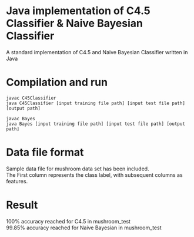 # Java implementation of C4.5 Classifier & Naive Bayesian Classifier
A standard implementation of C4.5 and Naive Bayesian Classifier written in Java

# Compilation and run
```
javac C45Classifier
java C45Classifier [input training file path] [input test file path] [output path]
```
```
javac Bayes
java Bayes [input training file path] [input test file path] [output path]
```
# Data file format
Sample data file for mushroom data set has been included.\
The First column represents the class label, with subsequent columns as features.

# Result
100% accuracy reached for C4.5 in mushroom_test\
99.85% accuracy reached for Naive Bayesian in mushroom_test
